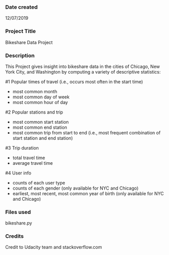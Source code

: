 ### Date created
12/07/2019

### Project Title
Bikeshare Data Project

### Description
This Project gives insight into bikeshare data in the cities of Chicago, New York City, and Washington by computing a variety of descriptive statistics:

#1 Popular times of travel (i.e., occurs most often in the start time)

- most common month
- most common day of week
- most common hour of day

#2 Popular stations and trip

- most common start station
- most common end station
- most common trip from start to end (i.e., most frequent combination of start station and end station)

#3 Trip duration

- total travel time
- average travel time

#4 User info

- counts of each user type
- counts of each gender (only available for NYC and Chicago)
- earliest, most recent, most common year of birth (only available for NYC and Chicago)

### Files used
bikeshare.py

### Credits
Credit to Udacity team and stackoverflow.com


